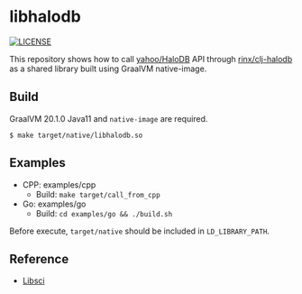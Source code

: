 # libhalodb

[![LICENSE](https://img.shields.io/github/license/rinx/libhalodb)](https://github.com/rinx/libhalodb/blob/master/LICENSE)

This repository shows how to call [yahoo/HaloDB](https://github.com/yahoo/HaloDB) API through [rinx/clj-halodb](https://github.com/rinx/clj-halodb) as a shared library built using GraalVM native-image.

Build
---

GraalVM 20.1.0 Java11 and `native-image` are required.

    $ make target/native/libhalodb.so

Examples
---

- CPP: examples/cpp
    - Build: `make target/call_from_cpp`
- Go: examples/go
    - Build: `cd examples/go && ./build.sh`

Before execute, `target/native` should be included in `LD_LIBRARY_PATH`.


Reference
---

- [Libsci](https://github.com/borkdude/sci/blob/master/doc/libsci.md)
